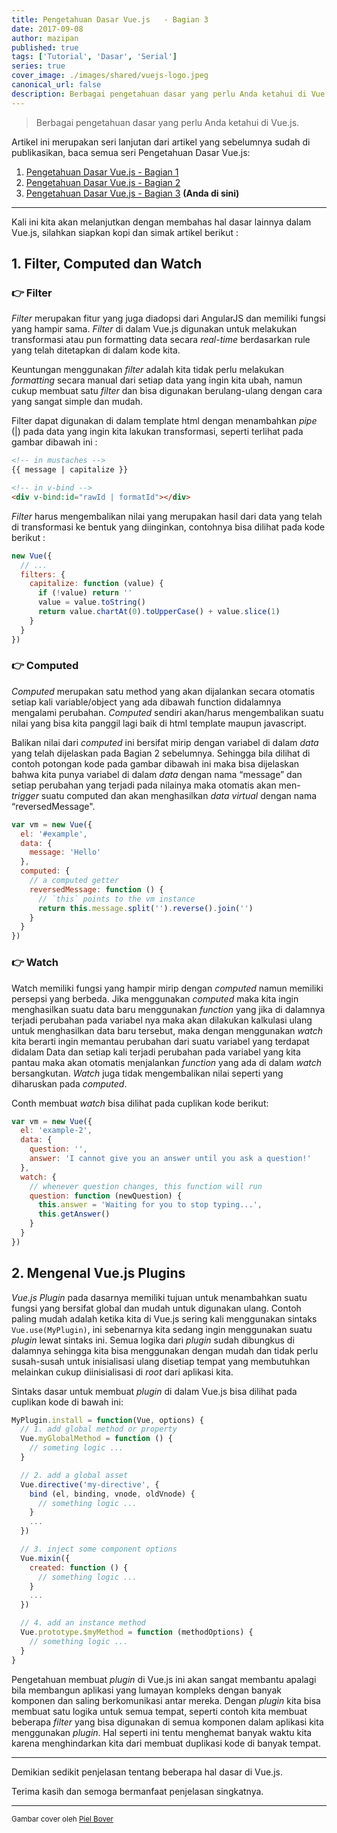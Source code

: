 ```yaml
---
title: Pengetahuan Dasar Vue.js   - Bagian 3
date: 2017-09-08
author: mazipan
published: true
tags: ['Tutorial', 'Dasar', 'Serial']
series: true
cover_image: ./images/shared/vuejs-logo.jpeg
canonical_url: false
description: Berbagai pengetahuan dasar yang perlu Anda ketahui di Vue.js.
---
```


> Berbagai pengetahuan dasar yang perlu Anda ketahui di Vue.js.

Artikel ini merupakan seri lanjutan dari artikel yang sebelumnya sudah di publikasikan, baca semua seri Pengetahuan Dasar Vue.js:

  1. [Pengetahuan Dasar Vue.js - Bagian 1](/pengetahuan-dasar-vuejs-bagian-1)
  2. [Pengetahuan Dasar Vue.js - Bagian 2](/pengetahuan-dasar-vuejs-bagian-2)
  3. [Pengetahuan Dasar Vue.js - Bagian 3](/pengetahuan-dasar-vuejs-bagian-3) **(Anda di sini)**

---

Kali ini kita akan melanjutkan dengan membahas hal dasar lainnya dalam Vue.js, silahkan siapkan kopi dan simak artikel berikut :

## 1. Filter, Computed dan Watch

### 👉 Filter

_Filter_ merupakan fitur yang juga diadopsi dari AngularJS dan memiliki fungsi yang hampir sama. _Filter_ di dalam Vue.js digunakan untuk melakukan transformasi atau pun formatting data secara _real-time_ berdasarkan rule yang telah ditetapkan di dalam kode kita.

Keuntungan menggunakan _filter_ adalah kita tidak perlu melakukan _formatting_ secara manual dari setiap data yang ingin kita ubah, namun cukup membuat satu _filter_ dan bisa digunakan berulang-ulang dengan cara yang sangat simple dan mudah.

Filter dapat digunakan di dalam template html dengan menambahkan _pipe_ (|) pada data yang ingin kita lakukan transformasi, seperti terlihat pada gambar dibawah ini :

```html
<!-- in mustaches -->
{{ message | capitalize }}

<!-- in v-bind -->
<div v-bind:id="rawId | formatId"></div>
```

_Filter_ harus mengembalikan nilai yang merupakan hasil dari data yang telah di transformasi ke bentuk yang diinginkan, contohnya bisa dilihat pada kode berikut :

```js
new Vue({
  // ...
  filters: {
    capitalize: function (value) {
      if (!value) return ''
      value = value.toString()
      return value.chartAt(0).toUpperCase() + value.slice(1)
    }
  }
})
```

### 👉 Computed

_Computed_ merupakan satu method yang akan dijalankan secara otomatis setiap kali variable/object yang ada dibawah function didalamnya mengalami perubahan. _Computed_ sendiri akan/harus mengembalikan suatu nilai yang bisa kita panggil lagi baik di html template maupun javascript.

Balikan nilai dari _computed_ ini bersifat mirip dengan variabel di dalam _data_ yang telah dijelaskan pada Bagian 2 sebelumnya. Sehingga bila dilihat di contoh potongan kode pada gambar dibawah ini maka bisa dijelaskan bahwa kita punya variabel di dalam _data_ dengan nama “message” dan setiap perubahan yang terjadi pada nilainya maka otomatis akan men-_trigger_ suatu computed dan akan menghasilkan _data virtual_ dengan nama “reversedMessage".

```js
var vm = new Vue({
  el: '#example',
  data: {
    message: 'Hello'
  },
  computed: {
    // a computed getter
    reversedMessage: function () {
      // `this` points to the vm instance
      return this.message.split('').reverse().join('')
    }
  }
})
```

### 👉 Watch

Watch memiliki fungsi yang hampir mirip dengan _computed_ namun memiliki persepsi yang berbeda. Jika menggunakan _computed_ maka kita ingin menghasilkan suatu data baru menggunakan _function_ yang jika di dalamnya terjadi perubahan pada variabel nya maka akan dilakukan kalkulasi ulang untuk menghasilkan data baru tersebut, maka dengan menggunakan _watch_ kita berarti ingin memantau perubahan dari suatu variabel yang terdapat didalam Data dan setiap kali terjadi perubahan pada variabel yang kita pantau maka akan otomatis menjalankan _function_ yang ada di dalam _watch_ bersangkutan. _Watch_ juga tidak mengembalikan nilai seperti yang diharuskan pada _computed_.

Conth membuat _watch_ bisa dilihat pada cuplikan kode berikut:

```js
var vm = new Vue({
  el: 'example-2',
  data: {
    question: '',
    answer: 'I cannot give you an answer until you ask a question!'
  },
  watch: {
    // whenever question changes, this function will run
    question: function (newQuestion) {
      this.answer = 'Waiting for you to stop typing...',
      this.getAnswer()
    }
  }
})
```

## 2. Mengenal Vue.js Plugins

_Vue.js Plugin_ pada dasarnya memiliki tujuan untuk menambahkan suatu fungsi yang bersifat global dan mudah untuk digunakan ulang. Contoh paling mudah adalah ketika kita di Vue.js sering kali menggunakan sintaks `Vue.use(MyPlugin)`, ini sebenarnya kita sedang ingin menggunakan suatu _plugin_ lewat sintaks ini. Semua logika dari _plugin_ sudah dibungkus di dalamnya sehingga kita bisa menggunakan dengan mudah dan tidak perlu susah-susah untuk inisialisasi ulang disetiap tempat yang membutuhkan melainkan cukup diinisialisasi di _root_ dari aplikasi kita.

Sintaks dasar untuk membuat _plugin_ di dalam Vue.js bisa dilihat pada cuplikan kode di bawah ini:

```js
MyPlugin.install = function(Vue, options) {
  // 1. add global method or property
  Vue.myGlobalMethod = function () {
    // someting logic ...
  }

  // 2. add a global asset
  Vue.directive('my-directive', {
    bind (el, binding, vnode, oldVnode) {
      // something logic ...
    }
    ...
  })

  // 3. inject some component options
  Vue.mixin({
    created: function () {
      // something logic ...
    }
    ...
  })

  // 4. add an instance method
  Vue.prototype.$myMethod = function (methodOptions) {
    // something logic ...
  }
}
```

Pengetahuan membuat _plugin_ di Vue.js ini akan sangat membantu apalagi bila membangun aplikasi yang lumayan kompleks dengan banyak komponen dan saling berkomunikasi antar mereka. Dengan _plugin_ kita bisa membuat satu logika untuk semua tempat, seperti contoh kita membuat beberapa _filter_ yang bisa digunakan di semua komponen dalam aplikasi kita menggunakan _plugin_. Hal seperti ini tentu menghemat banyak waktu kita karena menghindarkan kita dari membuat duplikasi kode di banyak tempat.

---

Demikian sedikit penjelasan tentang beberapa hal dasar di Vue.js.

Terima kasih dan semoga bermanfaat penjelasan singkatnya.

---

<small>Gambar cover oleh [Piel Bover](https://medium.com/@Pier)</small>